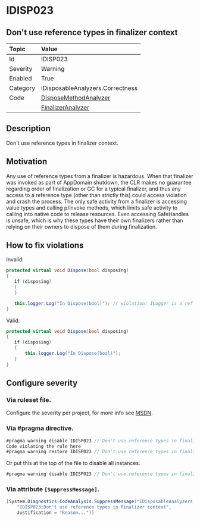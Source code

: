 # IDISP023
## Don't use reference types in finalizer context

| Topic    | Value
| :--      | :--
| Id       | IDISP023
| Severity | Warning
| Enabled  | True
| Category | IDisposableAnalyzers.Correctness
| Code     | [DisposeMethodAnalyzer](https://github.com/DotNetAnalyzers/IDisposableAnalyzers/blob/master/IDisposableAnalyzers/Analyzers/DisposeMethodAnalyzer.cs)
|          | [FinalizerAnalyzer](https://github.com/DotNetAnalyzers/IDisposableAnalyzers/blob/master/IDisposableAnalyzers/Analyzers/FinalizerAnalyzer.cs)

## Description

Don't use reference types in finalizer context.

## Motivation

Any use of reference types from a finalizer is hazardous.
When that finalizer was invoked as part of AppDomain shutdown, the CLR makes no guarantee regarding order of finalization or GC for a typical finalizer, and thus any access to a reference type (other than strictly this) could access violation and crash the process. The only safe activity from a finalizer is accessing value types and calling p/invoke methods, which limits safe activity to calling into native code to release resources. Even accessing SafeHandles is unsafe, which is why these types have their own finalizers rather than relying on their owners to dispose of them during finalization.

## How to fix violations

Invalid:

```cs
protected virtual void Dispose(bool disposing)
{
   if (disposing)
   {
   }

   this.logger.Log("In Dispose(bool)"); // violation! ILogger is a ref type and we're not inside the above block
}
```

Valid:

```cs
protected virtual void Dispose(bool disposing)
{
   if (disposing)
   {
       this.logger.Log("In Dispose(bool)");
   }
}
```

<!-- start generated config severity -->
## Configure severity

### Via ruleset file.

Configure the severity per project, for more info see [MSDN](https://msdn.microsoft.com/en-us/library/dd264949.aspx).

### Via #pragma directive.
```C#
#pragma warning disable IDISP023 // Don't use reference types in finalizer context
Code violating the rule here
#pragma warning restore IDISP023 // Don't use reference types in finalizer context
```

Or put this at the top of the file to disable all instances.
```C#
#pragma warning disable IDISP023 // Don't use reference types in finalizer context
```

### Via attribute `[SuppressMessage]`.

```C#
[System.Diagnostics.CodeAnalysis.SuppressMessage("IDisposableAnalyzers.Correctness", 
    "IDISP023:Don't use reference types in finalizer context", 
    Justification = "Reason...")]
```
<!-- end generated config severity -->
